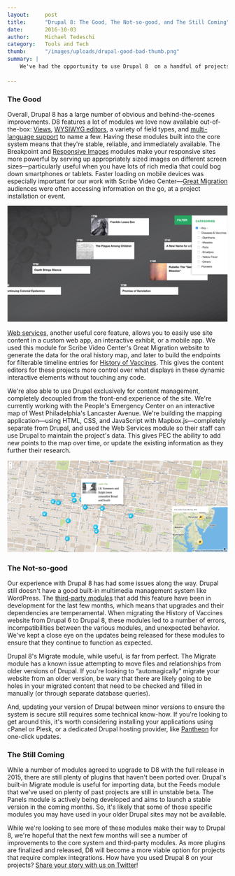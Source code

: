 ```yaml
---
layout:     post
title:      "Drupal 8: The Good, The Not-so-good, and The Still Coming"
date:       2016-10-03
author:     Michael Tedeschi
category:   Tools and Tech
thumb:      "/images/uploads/drupal-good-bad-thumb.png"
summary: |
    We've had the opportunity to use Drupal 8  on a handful of projects since its release last November. While our general impression of the latest version is favorable, we've had our ups and downs. As you consider using D8 on your upcoming projects, here are the features that we love, some problem areas, and our experience on recent work.

---
```


### The Good
Overall, Drupal 8 has a large number of obvious and behind-the-scenes improvements. D8 features a lot of modules we love now available out-of-the-box: [Views](https://www.drupal.org/node/2287909), [WYSIWYG editors](https://amsterdam2014.drupal.org/session/ckeditor-drupal-8-new-possibilities.html), a variety of field types, and [multi-language support](http://www.drupal8multilingual.org/) to name a few. Having these modules built into the core system means that they're stable, reliable, and immediately available. The Breakpoint and [Responsive Images](https://www.drupal.org/docs/8/mobile-guide/responsive-images-in-drupal-8) modules make your responsive sites more powerful by serving up appropriately sized images on different screen sizes&mdash;particularly useful when you have lots of rich media that could bog down smartphones or tablets. Faster loading on mobile devices was especially important for our work with Scribe Video Center&mdash;[Great Migration](http://interactivemechanics.com/work/great-migration/) audiences were often accessing information on the go, at a project installation or event. 

![...](/images/uploads/drupal-good-bad-01.png) 

[Web services](https://www.drupal.org/developing/api/8/rest), another useful core feature, allows you to easily use site content in a custom web app, an interactive exhibit, or a mobile app. We used this module for Scribe Video Center's Great Migration website to generate the data for the oral history map, and later to build the endpoints for filterable timeline entries for [History of Vaccines](http://www.historyofvaccines.org/timeline). This gives the content editors for these projects more control over what displays in these dynamic interactive elements without touching any code.

We're also able to use Drupal exclusively for content management, completely decoupled from the front-end experience of the site. We're currently working with the People's Emergency Center on an interactive map of West Philadelphia's Lancaster Avenue. We're building the mapping application&mdash;using HTML, CSS, and JavaScript with Mapbox.js&mdash;completely separate from Drupal, and used the Web Services module so their staff can use Drupal to maintain the project's data. This gives PEC the ability to add new points to the map over time, or update the existing information as they further their research.

![...](/images/uploads/drupal-good-bad-02.png)

### The Not-so-good
Our experience with Drupal 8 has had some issues along the way. Drupal still doesn't have a good built-in multimedia management system like WordPress. The [third-party modules](https://www.drupal.org/project/file_browser) that add this feature have been in development for the last few months, which means that upgrades and their dependencies are temperamental. When migrating the History of Vaccines website from Drupal 6 to Drupal 8, these modules led to a number of errors, incompatibilities between the various modules, and unexpected behavior. We've kept a close eye on the updates being released for these modules to ensure that they continue to function as expected.

Drupal 8's Migrate module, while useful, is far from perfect. The Migrate module has a known issue attempting to move files and relationships from older versions of Drupal. If you're looking to “automagically” migrate your website from an older version, be wary that there are likely going to be holes in your migrated content that need to be checked and filled in manually (or through separate database queries).

And, updating your version of Drupal between minor versions to ensure the system is secure still requires some technical know-how. If you're looking to get around this, it's worth considering installing your applications using cPanel or Plesk, or a dedicated Drupal hosting provider, like [Pantheon](https://pantheon.io/) for one-click updates.

### The Still Coming
While a number of modules agreed to upgrade to D8 with the full release in 2015, there are still plenty of plugins that haven't been ported over. Drupal's built-in Migrate module is useful for importing data, but the Feeds module that we've used on plenty of past projects are still in unstable beta. The Panels module is actively being developed and aims to launch a stable version in the coming months. So, it's likely that some of those specific modules you may have used in your older Drupal sites may not be available.

While we're looking to see more of these modules make their way to Drupal 8, we're hopeful that the next few months will see a number of improvements to the core system and third-party modules. As more plugins are finalized and released, D8 will become a more viable option for projects that require complex integrations. How have you used Drupal 8 on your projects? [Share your story with us on Twitter](http://twitter.com/interactivemech)!
